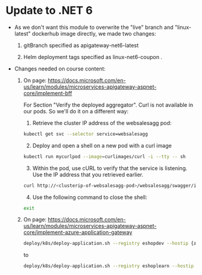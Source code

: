 # Update to .NET 6 


- As we don't want this module to overwrite the "live" branch and "linux-latest" dockerhub image directly, we made two changes:

    1. gitBranch specified as apigateway-net6-latest

    2. Helm deployment tags specified as linux-net6-coupon . 


- Changes needed on course content:

    1. On page: https://docs.microsoft.com/en-us/learn/modules/microservices-apigateway-aspnet-core/implement-bff

        For Section "Verify the deployed aggregator". Curl is not available in our pods. So we'll do it on a different way:

        1. Retrieve the cluster IP address of the websalesagg pod:

        ```bash 
        kubectl get svc --selector service=websalesagg
        ```

        2. Deploy and open a shell on a new pod with a curl image

        ```bash 
        kubectl run mycurlpod --image=curlimages/curl -i --tty -- sh
        ```

        3. Within the pod, use cURL to verify that the service is listening. Use the IP address that you retrieved earlier.

        ```bash 
        curl http://<clusterip-of-websalesagg-pod>/websalesagg/swagger/index.html
        ```

        4. Use the following command to close the shell:

        ```bash 
        exit
        ```

    2. On page: https://docs.microsoft.com/en-us/learn/modules/microservices-apigateway-aspnet-core/implement-azure-application-gateway

        ```bash 
        deploy/k8s/deploy-application.sh --registry eshopdev --hostip {appgw-public-ip}
        ```

        to

        ```bash 
        deploy/k8s/deploy-application.sh --registry eshoplearn --hostip {appgw-public-ip}
        ```


	


